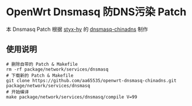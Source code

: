 OpenWrt Dnsmasq 防DNS污染 Patch
===

本 Dnsmasq Patch 根据 [styx-hy][1] 的 [dnsmasq-chinadns][2] 制作

使用说明
---

```
# 删除自带的 Patch & Makefile
rm -rf package/network/services/dnsmasq
# 下载新的 Patch & Makefile
git clone https://github.com/aa65535/openwrt-dnsmasq-chinadns.git package/network/services/dnsmasq
# 开始编译
make package/network/services/dnsmasq/compile V=99
```


  [1]: https://github.com/styx-hy
  [2]: https://github.com/styx-hy/dnsmasq-chinadns